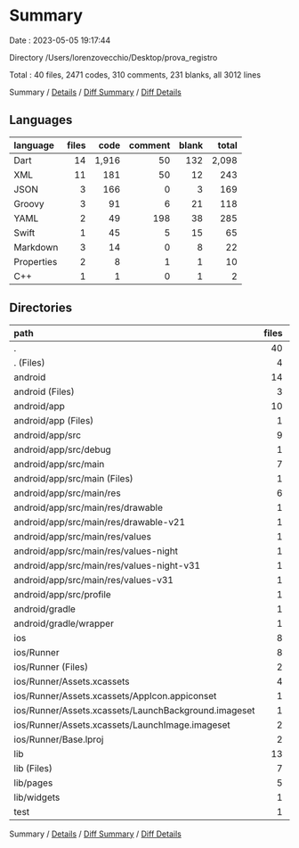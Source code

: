 # Summary

Date : 2023-05-05 19:17:44

Directory /Users/lorenzovecchio/Desktop/prova_registro

Total : 40 files,  2471 codes, 310 comments, 231 blanks, all 3012 lines

Summary / [Details](details.md) / [Diff Summary](diff.md) / [Diff Details](diff-details.md)

## Languages
| language | files | code | comment | blank | total |
| :--- | ---: | ---: | ---: | ---: | ---: |
| Dart | 14 | 1,916 | 50 | 132 | 2,098 |
| XML | 11 | 181 | 50 | 12 | 243 |
| JSON | 3 | 166 | 0 | 3 | 169 |
| Groovy | 3 | 91 | 6 | 21 | 118 |
| YAML | 2 | 49 | 198 | 38 | 285 |
| Swift | 1 | 45 | 5 | 15 | 65 |
| Markdown | 3 | 14 | 0 | 8 | 22 |
| Properties | 2 | 8 | 1 | 1 | 10 |
| C++ | 1 | 1 | 0 | 1 | 2 |

## Directories
| path | files | code | comment | blank | total |
| :--- | ---: | ---: | ---: | ---: | ---: |
| . | 40 | 2,471 | 310 | 231 | 3,012 |
| . (Files) | 4 | 60 | 198 | 44 | 302 |
| android | 14 | 212 | 55 | 32 | 299 |
| android (Files) | 3 | 38 | 0 | 8 | 46 |
| android/app | 10 | 169 | 54 | 23 | 246 |
| android/app (Files) | 1 | 56 | 6 | 13 | 75 |
| android/app/src | 9 | 113 | 48 | 10 | 171 |
| android/app/src/debug | 1 | 4 | 4 | 1 | 9 |
| android/app/src/main | 7 | 105 | 40 | 8 | 153 |
| android/app/src/main (Files) | 1 | 37 | 8 | 2 | 47 |
| android/app/src/main/res | 6 | 68 | 32 | 6 | 106 |
| android/app/src/main/res/drawable | 1 | 9 | 0 | 1 | 10 |
| android/app/src/main/res/drawable-v21 | 1 | 9 | 0 | 1 | 10 |
| android/app/src/main/res/values | 1 | 13 | 9 | 1 | 23 |
| android/app/src/main/res/values-night | 1 | 9 | 9 | 1 | 19 |
| android/app/src/main/res/values-night-v31 | 1 | 14 | 7 | 1 | 22 |
| android/app/src/main/res/values-v31 | 1 | 14 | 7 | 1 | 22 |
| android/app/src/profile | 1 | 4 | 4 | 1 | 9 |
| android/gradle | 1 | 5 | 1 | 1 | 7 |
| android/gradle/wrapper | 1 | 5 | 1 | 1 | 7 |
| ios | 8 | 283 | 7 | 23 | 313 |
| ios/Runner | 8 | 283 | 7 | 23 | 313 |
| ios/Runner (Files) | 2 | 46 | 5 | 16 | 67 |
| ios/Runner/Assets.xcassets | 4 | 169 | 0 | 5 | 174 |
| ios/Runner/Assets.xcassets/AppIcon.appiconset | 1 | 122 | 0 | 1 | 123 |
| ios/Runner/Assets.xcassets/LaunchBackground.imageset | 1 | 21 | 0 | 1 | 22 |
| ios/Runner/Assets.xcassets/LaunchImage.imageset | 2 | 26 | 0 | 3 | 29 |
| ios/Runner/Base.lproj | 2 | 68 | 2 | 2 | 72 |
| lib | 13 | 1,902 | 40 | 125 | 2,067 |
| lib (Files) | 7 | 785 | 33 | 72 | 890 |
| lib/pages | 5 | 1,037 | 7 | 47 | 1,091 |
| lib/widgets | 1 | 80 | 0 | 6 | 86 |
| test | 1 | 14 | 10 | 7 | 31 |

Summary / [Details](details.md) / [Diff Summary](diff.md) / [Diff Details](diff-details.md)